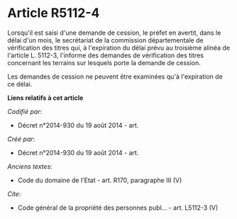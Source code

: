 # Article R5112-4

Lorsqu'il est saisi d'une demande de cession, le préfet en avertit, dans le délai d'un mois, le secrétariat de la commission
départementale de vérification des titres qui, à l'expiration du délai prévu au troisième alinéa de l'article L. 5112-3,
l'informe des demandes de vérification des titres concernant les terrains sur lesquels porte la demande de cession.

Les demandes de cession ne peuvent être examinées qu'à l'expiration de ce délai.

**Liens relatifs à cet article**

_Codifié par_:

  - Décret n°2014-930 du 19 août 2014 - art.

_Créé par_:

  - Décret n°2014-930 du 19 août 2014 - art.

_Anciens textes_:

  - Code du domaine de l'Etat - art. R170, paragraphe III (V)

_Cite_:

  - Code général de la propriété des personnes publ... - art. L5112-3 (V)
